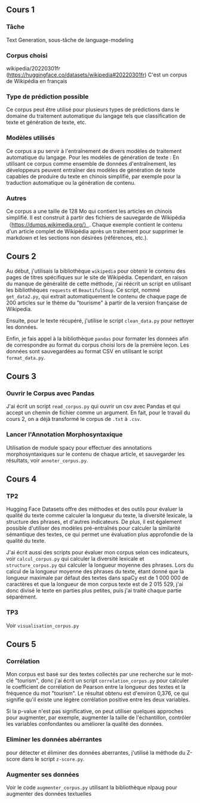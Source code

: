 ## Cours 1
### Tâche  
Text Generation, sous-tâche de language-modeling
### Corpus choisi
wikipedia/20220301fr (https://huggingface.co/datasets/wikipedia#20220301fr)
C'est un corpus de Wikipédia en français
### Type de prédiction possible 
Ce corpus peut être utilisé pour plusieurs types de prédictions dans le domaine du traitement automatique du langage tels que classification de texte et génération de texte, etc.
### Modèles utilisés 
Ce corpus a pu servir à l'entraînement de divers modèles de traitement automatique du langage. Pour les modèles de génération de texte : En utilisant ce corpus comme ensemble de données d'entraînement, les développeurs peuvent entraîner des modèles de génération de texte capables de produire du texte en chinois simplifié, par exemple pour la traduction automatique ou la génération de contenu.
### Autres
Ce corpus a une taille de 128 Mo qui contient les articles en chinois simplifié. Il est construit à partir des fichiers de sauvegarde de Wikipédia （https://dumps.wikimedia.org/）. Chaque exemple contient le contenu d'un article complet de Wikipédia après un traitement pour supprimer le markdown et les sections non désirées (références, etc.).

## Cours 2
Au début, j'utilisais la bibliothèque `wikipedia` pour obtenir le contenu des pages de titres spécifiques sur le site de Wikipédia. Cependant, en raison du manque de généralité de cette méthode, j'ai réécrit un script en utilisant les bibliothèques `requests` et `BeautifulSoup`. Ce script, nommé `get_data2.py`, qui extrait automatiquement le contenu de chaque page de 200 articles sur le thème du "tourisme" à partir de la version française de Wikipedia.

Ensuite, pour le texte récupéré, j'utilise le script `clean_data.py` pour nettoyer les données.

Enfin, je fais appel à la bibliothèque `pandas` pour formater les données afin de correspondre au format du corpus choisi lors de la première leçon. Les données sont sauvegardées au format CSV en utilisant le script `format_data.py`.

## Cours 3
### Ouvrir le Corpus avec Pandas
J'ai écrit un script `read_corpus.py` qui ouvrir un csv avec Pandas et qui accept un chemin de fichier comme un argument.
En fait, pour le travail du cours 2, on a déjà transformé le corpus de `.txt` à `.csv`.

### Lancer l'Annotation Morphosyntaxique
Utilisation de module spacy pour effectuer des annotations morphosyntaxiques sur le contenu de chaque article, et sauvegarder les résultats, voir `annoter_corpus.py`.

## Cours 4
### TP2
Hugging Face Datasets offre des méthodes et des outils pour évaluer la qualité du texte comme calculer la longueur du texte, la diversité lexicale, la structure des phrases, et d'autres indicateurs. De plus, il est également possible d'utiliser des modèles pré-entraînés pour calculer la similarité sémantique des textes, ce qui permet une évaluation plus approfondie de la qualité du texte.

J'ai écrit aussi des scripts pour évaluer mon corpus selon ces indicateurs, voir `calcul_corpus.py` qui calculer la diversité lexicale et `structure_corpus.py` qui calculer la longueur moyenne des phrases. Lors du calcul de la longueur moyenne des phrases du texte, étant donné que la longueur maximale par défaut des textes dans spaCy est de 1 000 000 de caractères et que la longueur de mon corpus texte est de 2 015 529, j'ai donc divisé le texte en parties plus petites, puis j'ai traité chaque partie séparément.

### TP3
Voir `visualisation_corpus.py`

## Cours 5
### Corrélation 
Mon corpus est basé sur des textes collectés par une recherche sur le mot-clé "tourism", donc j'ai écrit un script `correlation_corpus.py` pour calculer le coefficient de corrélation de Pearson entre la longueur des textes et la fréquence du mot "tourism". Le résultat obtenu est d'environ 0,376, ce qui signifie qu'il existe une légère corrélation positive entre les deux variables.

Si la p-value n'est pas significative, on peut utiliser quelques approches pour augmenter, par exemple, augmenter la taille de l'échantillon, contrôler les variables confondantes ou améliorer la qualité des données. 

### Eliminer les données abérrantes
pour détecter et éliminer des données aberrantes, j'utilisé la méthode du Z-score dans le script `z-score.py`.

### Augmenter ses données
Voir le code `augmenter_corpus.py` utilisant la bibliothèque nlpaug pour augmenter des données textuelles
